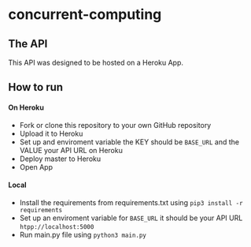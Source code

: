 # concurrent-computing

## The API

This API was designed to be hosted on a Heroku App.

## How to run

#### On Heroku

* Fork or clone this repository to your own GitHub repository
* Upload it to Heroku
* Set up and enviroment variable the KEY should be `BASE_URL` and the VALUE your API URL on Heroku
* Deploy master to Heroku
* Open App

#### Local

* Install the requirements from requirements.txt using `pip3 install -r requirements`
* Set up an enviroment variable for `BASE_URL` it should be your API URL `htpp://localhost:5000`
* Run main.py file using `python3 main.py`
